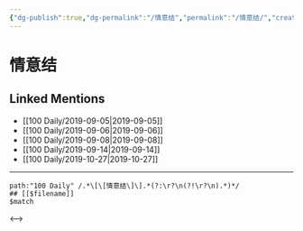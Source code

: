 ```yaml
---
{"dg-publish":true,"dg-permalink":"/情意结","permalink":"/情意结/","created":"2023-03-28T15:59:18.048+08:00","updated":"2023-03-28T15:59:18.419+08:00"}
---
```


# 情意结

## Linked Mentions
- [[100 Daily/2019-09-05\|2019-09-05]]
- [[100 Daily/2019-09-06\|2019-09-06]]
- [[100 Daily/2019-09-08\|2019-09-08]]
- [[100 Daily/2019-09-14\|2019-09-14]]
- [[100 Daily/2019-10-27\|2019-10-27]]


---

```expander
path:"100 Daily" /.*\[\[情意结\]\].*(?:\r?\n(?!\r?\n).*)*/
## [[$filename]]
$match
```

<-->